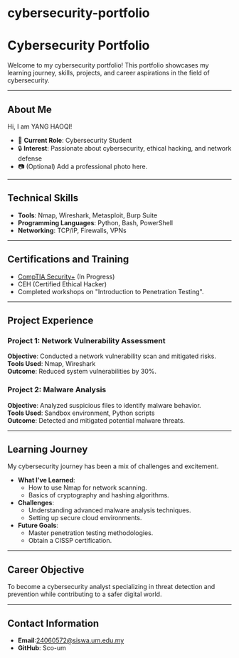 # cybersecurity-portfolio
# Cybersecurity Portfolio

Welcome to my cybersecurity portfolio! This portfolio showcases my learning journey, skills, projects, and career aspirations in the field of cybersecurity.  

---

## About Me
Hi, I am YANG HAOQI!  
- 🌟 **Current Role**: Cybersecurity Student
- 🔒 **Interest**: Passionate about cybersecurity, ethical hacking, and network defense  
- 📷 (Optional) Add a professional photo here.

---

## Technical Skills
- **Tools**: Nmap, Wireshark, Metasploit, Burp Suite  
- **Programming Languages**: Python, Bash, PowerShell  
- **Networking**: TCP/IP, Firewalls, VPNs  

---

## Certifications and Training
- [CompTIA Security+](https://www.comptia.org/) (In Progress)  
- CEH (Certified Ethical Hacker)  
- Completed workshops on "Introduction to Penetration Testing".  

---

## Project Experience

### Project 1: Network Vulnerability Assessment
**Objective**: Conducted a network vulnerability scan and mitigated risks.  
**Tools Used**: Nmap, Wireshark  
**Outcome**: Reduced system vulnerabilities by 30%.

### Project 2: Malware Analysis
**Objective**: Analyzed suspicious files to identify malware behavior.  
**Tools Used**: Sandbox environment, Python scripts  
**Outcome**: Detected and mitigated potential malware threats.

---

## Learning Journey
My cybersecurity journey has been a mix of challenges and excitement.  
- **What I’ve Learned**:  
  - How to use Nmap for network scanning.  
  - Basics of cryptography and hashing algorithms.  
- **Challenges**:  
  - Understanding advanced malware analysis techniques.  
  - Setting up secure cloud environments.  
- **Future Goals**:  
  - Master penetration testing methodologies.  
  - Obtain a CISSP certification.

---

## Career Objective
To become a cybersecurity analyst specializing in threat detection and prevention while contributing to a safer digital world.

---

## Contact Information
- **Email**:24060572@siswa.um.edu.my 
- **GitHub**: Sco-um
